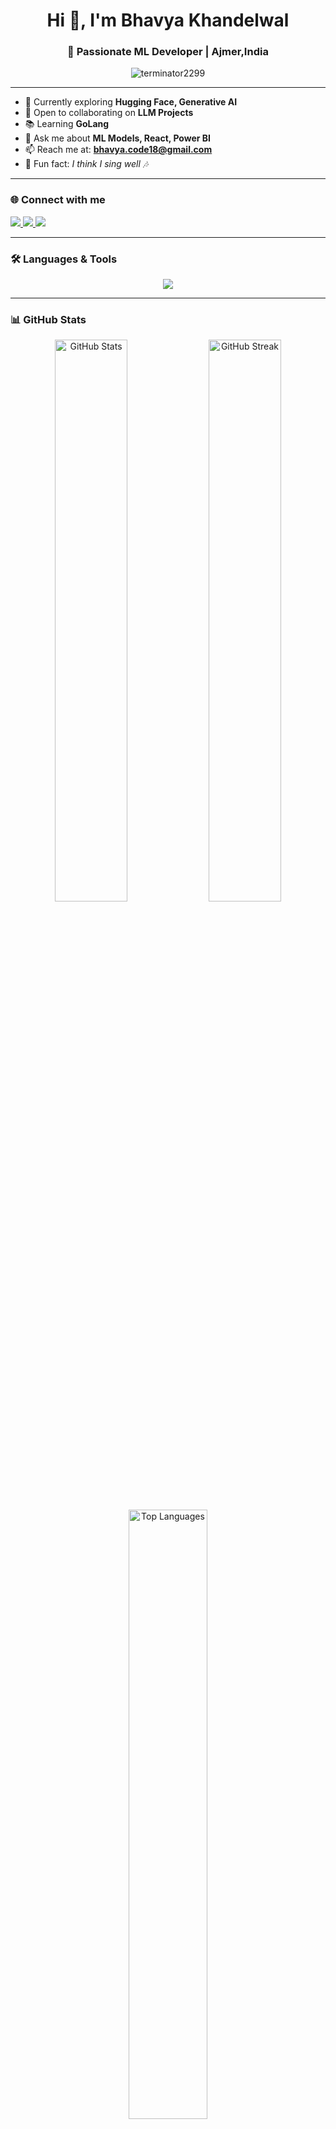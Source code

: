 <h1 align="center">Hi 👋, I'm Bhavya Khandelwal</h1>
<h3 align="center">🚀 Passionate ML Developer | Ajmer,India</h3>

<p align="center">
  <img src="https://komarev.com/ghpvc/?username=terminator2299&label=Profile%20views&color=0e75b6&style=flat" alt="terminator2299" />
</p>

---

- 🌱 Currently exploring **Hugging Face, Generative AI**
- 🤝 Open to collaborating on **LLM Projects**
- 📚 Learning **GoLang**
- 💬 Ask me about **ML Models, React, Power BI**
- 📫 Reach me at: **bhavya.code18@gmail.com**
- 🎤 Fun fact: *I think I sing well 🎶*

---

### 🌐 Connect with me

<p align="left">
  <a href="https://twitter.com/bhavya2299" target="_blank">
    <img src="https://img.shields.io/badge/Twitter-1DA1F2?style=for-the-badge&logo=twitter&logoColor=white"/>
  </a>
  <a href="https://instagram.com/bhavya__khandelwal" target="_blank">
    <img src="https://img.shields.io/badge/Instagram-E4405F?style=for-the-badge&logo=instagram&logoColor=white"/>
  </a>
  <a href="https://www.leetcode.com/bhavya_3549" target="_blank">
    <img src="https://img.shields.io/badge/LeetCode-FFA116?style=for-the-badge&logo=leetcode&logoColor=black"/>
  </a>
</p>

---

### 🛠️ Languages & Tools

<p align="center"> <img src="https://skillicons.dev/icons?i=python,cpp,c,cs,java,html,css,js,react,nodejs,express,flask,django,git,github,docker,mysql,postgres,figma,linux,vscode,tensorflow,pytorch" /> </p>

---

### 📊 GitHub Stats

<div align="center">
  <img src="https://github-readme-stats.vercel.app/api?username=terminator2299&show_icons=true&theme=radical" alt="GitHub Stats" width="48%"/>
  <img src="https://github-readme-streak-stats.herokuapp.com/?user=terminator2299&theme=radical" alt="GitHub Streak" width="48%"/>
</div>

<div align="center">
  <img src="https://github-readme-stats.vercel.app/api/top-langs/?username=terminator2299&layout=compact&theme=radical" alt="Top Languages" width="50%"/>
</div>

---

### 🏆 GitHub Achievements

<p align="center">
  <img src="https://github-profile-trophy.vercel.app/?username=terminator2299&theme=monokai&margin-w=15&no-frame=true" />
</p>

---


